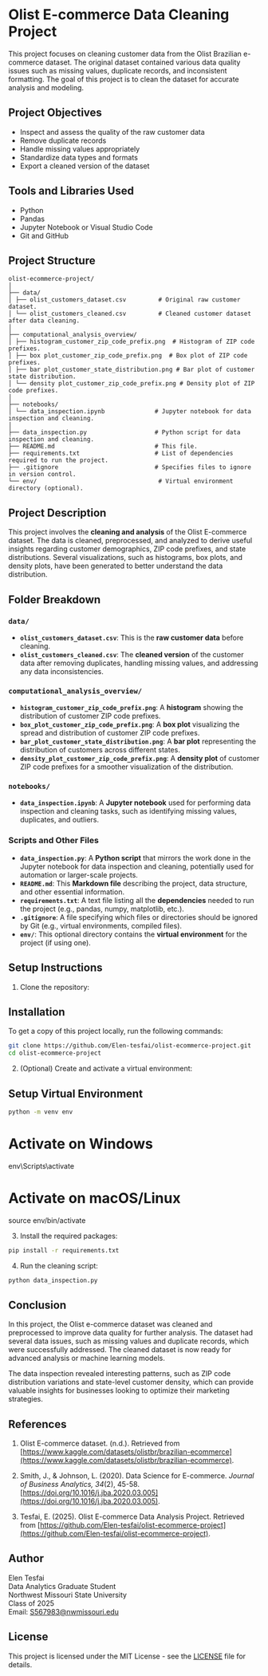 # Olist E-commerce Data Cleaning Project

This project focuses on cleaning customer data from the Olist Brazilian e-commerce dataset. The original dataset contained various data quality issues such as missing values, duplicate records, and inconsistent formatting. The goal of this project is to clean the dataset for accurate analysis and modeling.

## Project Objectives

- Inspect and assess the quality of the raw customer data
- Remove duplicate records
- Handle missing values appropriately
- Standardize data types and formats
- Export a cleaned version of the dataset

## Tools and Libraries Used

- Python
- Pandas
- Jupyter Notebook or Visual Studio Code
- Git and GitHub

## Project Structure

```plaintext
olist-ecommerce-project/
│
├── data/
│ ├── olist_customers_dataset.csv         # Original raw customer dataset.
│ └── olist_customers_cleaned.csv         # Cleaned customer dataset after data cleaning.
│
├── computational_analysis_overview/
│ ├── histogram_customer_zip_code_prefix.png  # Histogram of ZIP code prefixes.
│ ├── box plot_customer_zip_code_prefix.png  # Box plot of ZIP code prefixes.
│ ├── bar plot_customer_state_distribution.png # Bar plot of customer state distribution.
│ └── density plot_customer_zip_code_prefix.png # Density plot of ZIP code prefixes.
│
├── notebooks/
│ └── data_inspection.ipynb              # Jupyter notebook for data inspection and cleaning.
│
├── data_inspection.py                   # Python script for data inspection and cleaning.
├── README.md                            # This file.
├── requirements.txt                     # List of dependencies required to run the project.
├── .gitignore                           # Specifies files to ignore in version control.
└── env/                                  # Virtual environment directory (optional).

```
## Project Description

This project involves the **cleaning and analysis** of the Olist E-commerce dataset. The data is cleaned, preprocessed, and analyzed to derive useful insights regarding customer demographics, ZIP code prefixes, and state distributions. Several visualizations, such as histograms, box plots, and density plots, have been generated to better understand the data distribution.

## Folder Breakdown

### `data/`
- **`olist_customers_dataset.csv`**: This is the **raw customer data** before cleaning.
- **`olist_customers_cleaned.csv`**: The **cleaned version** of the customer data after removing duplicates, handling missing values, and addressing any data inconsistencies.

### `computational_analysis_overview/`
- **`histogram_customer_zip_code_prefix.png`**: A **histogram** showing the distribution of customer ZIP code prefixes.
- **`box_plot_customer_zip_code_prefix.png`**: A **box plot** visualizing the spread and distribution of customer ZIP code prefixes.
- **`bar_plot_customer_state_distribution.png`**: A **bar plot** representing the distribution of customers across different states.
- **`density_plot_customer_zip_code_prefix.png`**: A **density plot** of customer ZIP code prefixes for a smoother visualization of the distribution.

### `notebooks/`
- **`data_inspection.ipynb`**: A **Jupyter notebook** used for performing data inspection and cleaning tasks, such as identifying missing values, duplicates, and outliers.

### Scripts and Other Files
- **`data_inspection.py`**: A **Python script** that mirrors the work done in the Jupyter notebook for data inspection and cleaning, potentially used for automation or larger-scale projects.
- **`README.md`**: This **Markdown file** describing the project, data structure, and other essential information.
- **`requirements.txt`**: A text file listing all the **dependencies** needed to run the project (e.g., pandas, numpy, matplotlib, etc.).
- **`.gitignore`**: A file specifying which files or directories should be ignored by Git (e.g., virtual environments, compiled files).
- **`env/`**: This optional directory contains the **virtual environment** for the project (if using one).

## Setup Instructions

1. Clone the repository:

## Installation

To get a copy of this project locally, run the following commands:

```bash
git clone https://github.com/Elen-tesfai/olist-ecommerce-project.git
cd olist-ecommerce-project
```
2. (Optional) Create and activate a virtual environment:

## Setup Virtual Environment

```bash
python -m venv env
```
# Activate on Windows
env\Scripts\activate

# Activate on macOS/Linux
source env/bin/activate

3. Install the required packages:
```bash
pip install -r requirements.txt
```

4. Run the cleaning script:
```bash
python data_inspection.py
```

  ## Conclusion

In this project, the Olist e-commerce dataset was cleaned and preprocessed to improve data quality for further analysis. The dataset had several data issues, such as missing values and duplicate records, which were successfully addressed. The cleaned dataset is now ready for advanced analysis or machine learning models.

The data inspection revealed interesting patterns, such as ZIP code distribution variations and state-level customer density, which can provide valuable insights for businesses looking to optimize their marketing strategies.

## References

1. Olist E-commerce dataset. (n.d.). Retrieved from [https://www.kaggle.com/datasets/olistbr/brazilian-ecommerce](https://www.kaggle.com/datasets/olistbr/brazilian-ecommerce).

2. Smith, J., & Johnson, L. (2020). Data Science for E-commerce. *Journal of Business Analytics, 34*(2), 45-58. [https://doi.org/10.1016/j.jba.2020.03.005](https://doi.org/10.1016/j.jba.2020.03.005).

3. Tesfai, E. (2025). Olist E-commerce Data Analysis Project. Retrieved from [https://github.com/Elen-tesfai/olist-ecommerce-project](https://github.com/Elen-tesfai/olist-ecommerce-project).

## Author

Elen Tesfai  
Data Analytics Graduate Student  
Northwest Missouri State University  
Class of 2025  
Email: [S567983@nwmissouri.edu](mailto:S567983@nwmissouri.edu)

## License

This project is licensed under the MIT License - see the [LICENSE](./LICENSE) file for details.
